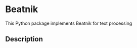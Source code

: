 Beatnik
===========
This Python package implements Beatnik for text processing

Description
-----------
